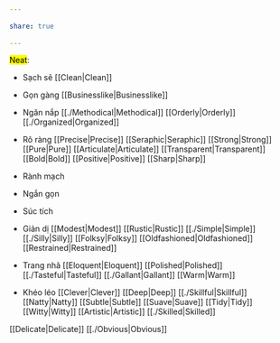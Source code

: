 ---  
share: true  
---  
<mark class="hltr-blue-sky">Neat</mark>:  
- Sạch sẽ [[Clean|Clean]]  
- Gọn gàng [[Businesslike|Businesslike]]  
- Ngăn nắp [[./Methodical|Methodical]] [[Orderly|Orderly]] [[./Organized|Organized]]  
- Rõ ràng [[Precise|Precise]] [[Seraphic|Seraphic]] [[Strong|Strong]] [[Pure|Pure]] [[Articulate|Articulate]] [[Transparent|Transparent]] [[Bold|Bold]] [[Positive|Positive]] [[Sharp|Sharp]]  
- Rành mạch  
- Ngắn gọn  
- Súc tích   
- Giản dị [[Modest|Modest]] [[Rustic|Rustic]] [[./Simple|Simple]] [[./Silly|Silly]] [[Folksy|Folksy]] [[Oldfashioned|Oldfashioned]] [[Restrained|Restrained]]  
- Trang nhã [[Eloquent|Eloquent]] [[Polished|Polished]] [[./Tasteful|Tasteful]] [[./Gallant|Gallant]] [[Warm|Warm]]  
- Khéo léo [[Clever|Clever]] [[Deep|Deep]] [[./Skillful|Skillful]] [[Natty|Natty]] [[Subtle|Subtle]] [[Suave|Suave]] [[Tidy|Tidy]] [[Witty|Witty]] [[Artistic|Artistic]] [[./Skilled|Skilled]]  
[[Delicate|Delicate]] [[./Obvious|Obvious]]
